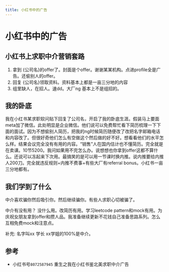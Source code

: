 ```yaml
---
title: 小红书中的广告
---
```

# 小红书中的广告


## 小红书上求职中介营销套路
1. 拿到 {公司名}的offer了。封面是个offer。谢谢某某机构。点进profile全是广告。还偷别人的offer。
2. 回复 {公司名}领取资料。资料基本上都是一亩三分地的内容
3. 组里缺人，在招人。速dd。大厂ng 基本上不是组招的。

## 我的卧底
   
我在小红书某求职软问贴下回复了公司名，开启了我的卧底生涯。假装马上要面meta加了微信。此处明显是企业微信。他们说可以免费帮忙看下简历梳理一下下面的面试。因为不想偷别人简历，把我的ng时候简历随便改了改把名字邮箱电话和内容改了。但很好奇他们怎么有空做这个然后做的好不好。想看看他们的水平怎么样。结果会议完全没有有用的内容。“销售”人在国内估计也不懂简历。完全就是在卖课。10节5200。我问如果用不完怎么办。说想想也你拿到offer这都不算什么。还说可以冻起来下次用。最搞笑的是可以用一节课时换内推。说内推要给内推人200刀。完全就违反规则+内推不费事+有些大厂有referral bonus。小红书一亩三分地都有。

## 我们学到了什么
   
中介喜欢骗你然后吸引你。然后继续骗你。有些人求职心切被骗了。
   
中介有没有用？ 没什么用。改简历有用。学习leetcode pattern和mock有用。为庆祝女朋友拿到offer和攒人品。我准备继续更新不花钱自己准备思路系列。怎么互相免费mock和注意点。

补充: 名字叫xx 学长 xx学姐的100%是中介。



## 参考
- 小红书号`8072587945` 重生之我在小红书鉴北美求职中介广告